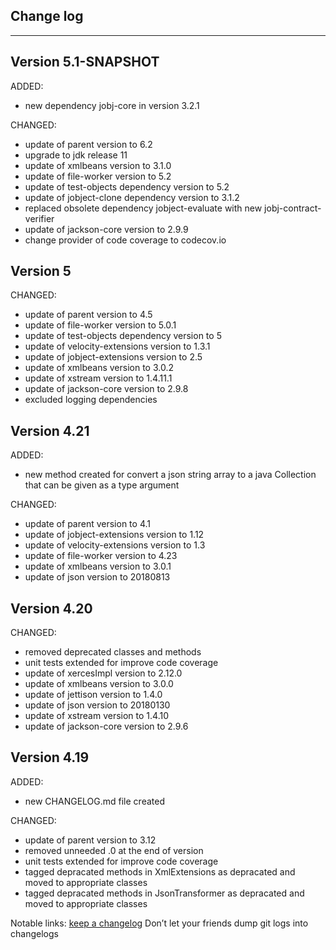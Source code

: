 ## Change log
----------------------

Version 5.1-SNAPSHOT
-------------

ADDED: 

- new dependency jobj-core in version 3.2.1

CHANGED:

- update of parent version to 6.2
- upgrade to jdk release 11
- update of xmlbeans version to 3.1.0
- update of file-worker version to 5.2
- update of test-objects dependency version to 5.2
- update of jobject-clone dependency version to 3.1.2
- replaced obsolete dependency jobject-evaluate with new jobj-contract-verifier
- update of jackson-core version to 2.9.9
- change provider of code coverage to codecov.io

Version 5
-------------

CHANGED:

- update of parent version to 4.5
- update of file-worker version to 5.0.1
- update of test-objects dependency version to 5
- update of velocity-extensions version to 1.3.1
- update of jobject-extensions version to 2.5
- update of xmlbeans version to 3.0.2
- update of xstream version to 1.4.11.1
- update of jackson-core version to 2.9.8
- excluded logging dependencies

Version 4.21
-------------

ADDED: 

- new method created for convert a json string array to a java Collection that can be given as a type argument

CHANGED:

- update of parent version to 4.1
- update of jobject-extensions version to 1.12
- update of velocity-extensions version to 1.3
- update of file-worker version to 4.23
- update of xmlbeans version to 3.0.1
- update of json version to 20180813

Version 4.20
-------------

CHANGED:

- removed deprecated classes and methods
- unit tests extended for improve code coverage
- update of xercesImpl version to 2.12.0
- update of xmlbeans version to 3.0.0
- update of jettison version to 1.4.0
- update of json version to 20180130
- update of xstream version to 1.4.10
- update of jackson-core version to 2.9.6

Version 4.19
-------------

ADDED: 

- new CHANGELOG.md file created

CHANGED:

- update of parent version to 3.12
- removed unneeded .0 at the end of version
- unit tests extended for improve code coverage
- tagged depracated methods in XmlExtensions as depracated and moved to appropriate classes
- tagged depracated methods in JsonTransformer as depracated and moved to appropriate classes

Notable links:
[keep a changelog](http://keepachangelog.com/en/1.0.0/) Don’t let your friends dump git logs into changelogs
